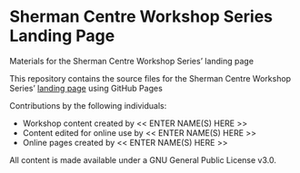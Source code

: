 # Sherman Centre Workshop Series Landing Page
Materials for the Sherman Centre Workshop Series’ landing page  

This repository contains the source files for the Sherman Centre Workshop Series’ [landing page](https://scds.github.io/workshop-series-landing/) using GitHub Pages   


Contributions by the following individuals: 
- Workshop content created by << ENTER NAME(S) HERE >> 
- Content edited for online use by << ENTER NAME(S) HERE >> 
- Online pages created by << ENTER NAME(S) HERE >> 


  
All content is made available under a GNU General Public License v3.0.
